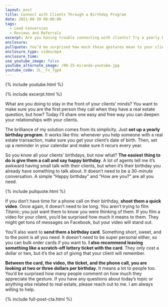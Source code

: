 ```yaml
---
layout: post
title: Connect with Clients Through a Birthday Program
date: 2021-08-30 00:00:00
tags:
  - Lead Conversion
  - Reviews and Referrals
excerpt: Are you having trouble connecting with clients? Try a yearly birthday program!
enclosure:
pullquote: You’d be surprised how much these gestures mean to your clients.
enclosure_type: video/mp4
enclosure_time:
use_youtube_image: false
youtube_alternate_image: /08-25-miranda-youtube.jpg
youtube_code: 2L__Fv_Tgp4
---
```

{% include youtube.html %}

{% include excerpt.html %}

What are you doing to stay in the front of your clients’ minds? You want to make sure you are the first person they call when they have a real estate question, but how? Today I’ll share one easy and free way you can deepen your relationships with your clients.

The brilliance of my solution comes from its simplicity. Just **set up a yearly birthday program**. It works like this: whenever you help someone with a real estate transaction, make sure you get your client’s date of birth. Then, set up a reminder in your calendar and make sure it recurs every year.

So you know all your clients’ birthdays, but now what? **The easiest thing to do is give them a call and say happy birthday**. A lot of agents tell me it’s awkward having small talk with their clients, but when it’s their birthday you already have something to talk about. It doesn’t need to be a 30-minute conversation. A simple “Happy birthday” and “How are you?” are all you need.

{% include pullquote.html %}

If you don’t have time for a phone call on their birthday, **shoot them a quick video**. Once again, it doesn’t need to be long. You aren’t trying to film *Titanic*; you just want them to know you were thinking of them. If you film a video for your client, you’d be surprised how much it means to them. They might get tons of messages on Facebook, but your video will stand out.

You’ll also want to **send them a birthday card**. Something short, sweet, and to the point is all you need. It doesn't need to be super personal either, so you can bulk order cards if you want to. **I also recommend leaving something like a scratch-off lottery ticket with the card**. They only cost a dollar or two, but it’s the act of giving that your client will remember.

**Between the card, the video, the ticket, and the phone call, you are looking at two or three dollars per birthday**. It means a lot to people too. You’d be surprised how many people comment on how much they appreciate the gesture. If you have any questions about today’s topic or anything else related to real estate, please reach out to me. I am always willing to help.

{% include full-post-cta.html %}

